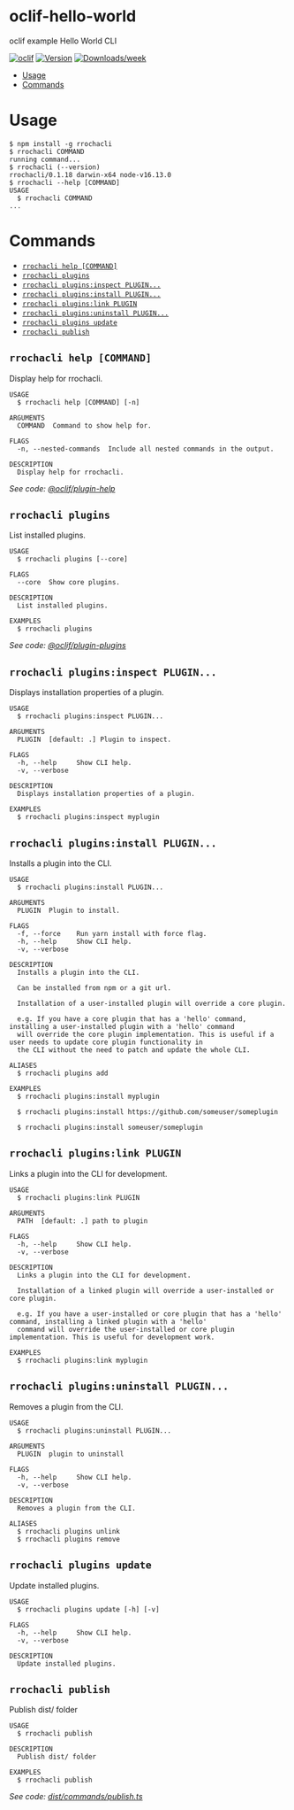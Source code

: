 oclif-hello-world
=================

oclif example Hello World CLI

[![oclif](https://img.shields.io/badge/cli-oclif-brightgreen.svg)](https://oclif.io)
[![Version](https://img.shields.io/npm/v/rrochacli.svg)](https://npmjs.org/package/rrochacli)
[![Downloads/week](https://img.shields.io/npm/dw/rrochacli.svg)](https://npmjs.org/package/rrochacli)

<!-- toc -->
* [Usage](#usage)
* [Commands](#commands)
<!-- tocstop -->
# Usage
<!-- usage -->
```sh-session
$ npm install -g rrochacli
$ rrochacli COMMAND
running command...
$ rrochacli (--version)
rrochacli/0.1.18 darwin-x64 node-v16.13.0
$ rrochacli --help [COMMAND]
USAGE
  $ rrochacli COMMAND
...
```
<!-- usagestop -->
# Commands
<!-- commands -->
* [`rrochacli help [COMMAND]`](#rrochacli-help-command)
* [`rrochacli plugins`](#rrochacli-plugins)
* [`rrochacli plugins:inspect PLUGIN...`](#rrochacli-pluginsinspect-plugin)
* [`rrochacli plugins:install PLUGIN...`](#rrochacli-pluginsinstall-plugin)
* [`rrochacli plugins:link PLUGIN`](#rrochacli-pluginslink-plugin)
* [`rrochacli plugins:uninstall PLUGIN...`](#rrochacli-pluginsuninstall-plugin)
* [`rrochacli plugins update`](#rrochacli-plugins-update)
* [`rrochacli publish`](#rrochacli-publish)

## `rrochacli help [COMMAND]`

Display help for rrochacli.

```
USAGE
  $ rrochacli help [COMMAND] [-n]

ARGUMENTS
  COMMAND  Command to show help for.

FLAGS
  -n, --nested-commands  Include all nested commands in the output.

DESCRIPTION
  Display help for rrochacli.
```

_See code: [@oclif/plugin-help](https://github.com/oclif/plugin-help/blob/v5.1.10/src/commands/help.ts)_

## `rrochacli plugins`

List installed plugins.

```
USAGE
  $ rrochacli plugins [--core]

FLAGS
  --core  Show core plugins.

DESCRIPTION
  List installed plugins.

EXAMPLES
  $ rrochacli plugins
```

_See code: [@oclif/plugin-plugins](https://github.com/oclif/plugin-plugins/blob/v2.1.0/src/commands/plugins/index.ts)_

## `rrochacli plugins:inspect PLUGIN...`

Displays installation properties of a plugin.

```
USAGE
  $ rrochacli plugins:inspect PLUGIN...

ARGUMENTS
  PLUGIN  [default: .] Plugin to inspect.

FLAGS
  -h, --help     Show CLI help.
  -v, --verbose

DESCRIPTION
  Displays installation properties of a plugin.

EXAMPLES
  $ rrochacli plugins:inspect myplugin
```

## `rrochacli plugins:install PLUGIN...`

Installs a plugin into the CLI.

```
USAGE
  $ rrochacli plugins:install PLUGIN...

ARGUMENTS
  PLUGIN  Plugin to install.

FLAGS
  -f, --force    Run yarn install with force flag.
  -h, --help     Show CLI help.
  -v, --verbose

DESCRIPTION
  Installs a plugin into the CLI.

  Can be installed from npm or a git url.

  Installation of a user-installed plugin will override a core plugin.

  e.g. If you have a core plugin that has a 'hello' command, installing a user-installed plugin with a 'hello' command
  will override the core plugin implementation. This is useful if a user needs to update core plugin functionality in
  the CLI without the need to patch and update the whole CLI.

ALIASES
  $ rrochacli plugins add

EXAMPLES
  $ rrochacli plugins:install myplugin 

  $ rrochacli plugins:install https://github.com/someuser/someplugin

  $ rrochacli plugins:install someuser/someplugin
```

## `rrochacli plugins:link PLUGIN`

Links a plugin into the CLI for development.

```
USAGE
  $ rrochacli plugins:link PLUGIN

ARGUMENTS
  PATH  [default: .] path to plugin

FLAGS
  -h, --help     Show CLI help.
  -v, --verbose

DESCRIPTION
  Links a plugin into the CLI for development.

  Installation of a linked plugin will override a user-installed or core plugin.

  e.g. If you have a user-installed or core plugin that has a 'hello' command, installing a linked plugin with a 'hello'
  command will override the user-installed or core plugin implementation. This is useful for development work.

EXAMPLES
  $ rrochacli plugins:link myplugin
```

## `rrochacli plugins:uninstall PLUGIN...`

Removes a plugin from the CLI.

```
USAGE
  $ rrochacli plugins:uninstall PLUGIN...

ARGUMENTS
  PLUGIN  plugin to uninstall

FLAGS
  -h, --help     Show CLI help.
  -v, --verbose

DESCRIPTION
  Removes a plugin from the CLI.

ALIASES
  $ rrochacli plugins unlink
  $ rrochacli plugins remove
```

## `rrochacli plugins update`

Update installed plugins.

```
USAGE
  $ rrochacli plugins update [-h] [-v]

FLAGS
  -h, --help     Show CLI help.
  -v, --verbose

DESCRIPTION
  Update installed plugins.
```

## `rrochacli publish`

Publish dist/ folder

```
USAGE
  $ rrochacli publish

DESCRIPTION
  Publish dist/ folder

EXAMPLES
  $ rrochacli publish
```

_See code: [dist/commands/publish.ts](https://github.com/ricdotnet/rrochacli/blob/v0.1.18/dist/commands/publish.ts)_
<!-- commandsstop -->
